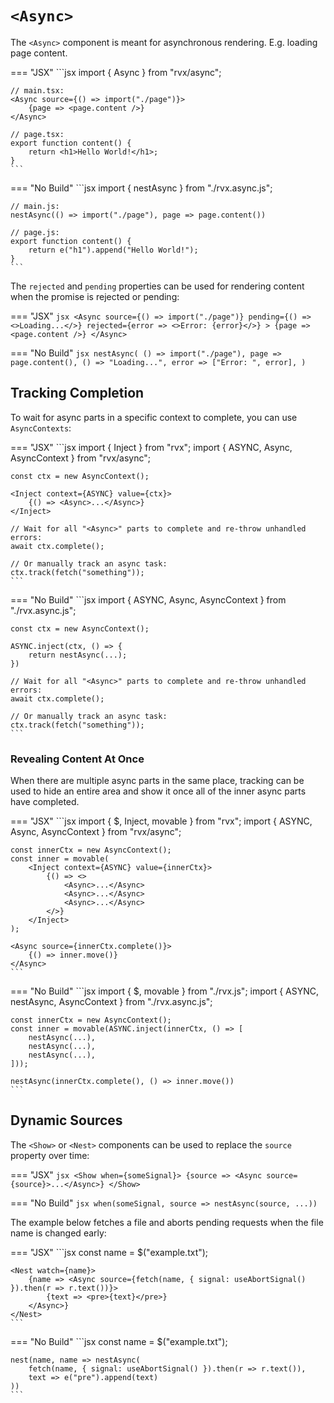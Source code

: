 # `<Async>`
The `<Async>` component is meant for asynchronous rendering. E.g. loading page content.

=== "JSX"
	```jsx
	import { Async } from "rvx/async";

	// main.tsx:
	<Async source={() => import("./page")}>
		{page => <page.content />}
	</Async>

	// page.tsx:
	export function content() {
		return <h1>Hello World!</h1>;
	}
	```

=== "No Build"
	```jsx
	import { nestAsync } from "./rvx.async.js";

	// main.js:
	nestAsync(() => import("./page"), page => page.content())

	// page.js:
	export function content() {
		return e("h1").append("Hello World!");
	}
	```

The `rejected` and `pending` properties can be used for rendering content when the promise is rejected or pending:

=== "JSX"
	```jsx
	<Async
		source={() => import("./page")}
		pending={() => <>Loading...</>}
		rejected={error => <>Error: {error}</>}
	>
		{page => <page.content />}
	</Async>
	```

=== "No Build"
	```jsx
	nestAsync(
		() => import("./page"),
		page => page.content(),
		() => "Loading...",
		error => ["Error: ", error],
	)
	```

## Tracking Completion
To wait for async parts in a specific context to complete, you can use `AsyncContexts`:

=== "JSX"
	```jsx
	import { Inject } from "rvx";
	import { ASYNC, Async, AsyncContext } from "rvx/async";

	const ctx = new AsyncContext();

	<Inject context={ASYNC} value={ctx}>
		{() => <Async>...</Async>}
	</Inject>

	// Wait for all "<Async>" parts to complete and re-throw unhandled errors:
	await ctx.complete();

	// Or manually track an async task:
	ctx.track(fetch("something"));
	```

=== "No Build"
	```jsx
	import { ASYNC, Async, AsyncContext } from "./rvx.async.js";

	const ctx = new AsyncContext();

	ASYNC.inject(ctx, () => {
		return nestAsync(...);
	})

	// Wait for all "<Async>" parts to complete and re-throw unhandled errors:
	await ctx.complete();

	// Or manually track an async task:
	ctx.track(fetch("something"));
	```

### Revealing Content At Once
When there are multiple async parts in the same place, tracking can be used to hide an entire area and show it once all of the inner async parts have completed.

=== "JSX"
	```jsx
	import { $, Inject, movable } from "rvx";
	import { ASYNC, Async, AsyncContext } from "rvx/async";

	const innerCtx = new AsyncContext();
	const inner = movable(
		<Inject context={ASYNC} value={innerCtx}>
			{() => <>
				<Async>...</Async>
				<Async>...</Async>
				<Async>...</Async>
			</>}
		</Inject>
	);

	<Async source={innerCtx.complete()}>
		{() => inner.move()}
	</Async>
	```

=== "No Build"
	```jsx
	import { $, movable } from "./rvx.js";
	import { ASYNC, nestAsync, AsyncContext } from "./rvx.async.js";

	const innerCtx = new AsyncContext();
	const inner = movable(ASYNC.inject(innerCtx, () => [
		nestAsync(...),
		nestAsync(...),
		nestAsync(...),
	]));

	nestAsync(innerCtx.complete(), () => inner.move())
	```

## Dynamic Sources
The `<Show>` or `<Nest>` components can be used to replace the `source` property over time:

=== "JSX"
	```jsx
	<Show when={someSignal}>
		{source => <Async source={source}>...</Async>}
	</Show>
	```

=== "No Build"
	```jsx
	when(someSignal, source => nestAsync(source, ...))
	```

The example below fetches a file and aborts pending requests when the file name is changed early:

=== "JSX"
	```jsx
	const name = $("example.txt");

	<Nest watch={name}>
		{name => <Async source={fetch(name, { signal: useAbortSignal() }).then(r => r.text())}>
			{text => <pre>{text}</pre>}
		</Async>}
	</Nest>
	```

=== "No Build"
	```jsx
	const name = $("example.txt");

	nest(name, name => nestAsync(
		fetch(name, { signal: useAbortSignal() }).then(r => r.text()),
		text => e("pre").append(text)
	))
	```
